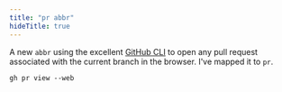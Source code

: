 ```yaml
---
title: "pr abbr"
hideTitle: true
---
```

A new `abbr` using the excellent [GitHub CLI](https://cli.github.com/) to open any pull request associated with the current branch in the browser. I've mapped it to `pr`.

`gh pr view --web`
